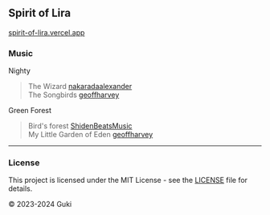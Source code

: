 ## Spirit of Lira

[spirit-of-lira.vercel.app](https://spirit-of-lira.vercel.app/)

### Music
Nighty
> The Wizard [nakaradaalexander](https://pixabay.com/users/nakaradaalexander-7260388/)<br>
The Songbirds [geoffharvey](https://pixabay.com/users/geoffharvey-9096471/)

Green Forest
> Bird's forest [ShidenBeatsMusic](https://pixabay.com/users/shidenbeatsmusic-25676252/)<br>
My Little Garden of Eden [geoffharvey](https://pixabay.com/users/geoffharvey-9096471/)<br>

---

### License

This project is licensed under the MIT License - see the [LICENSE](LICENSE) file for details.

© 2023-2024 Guki
